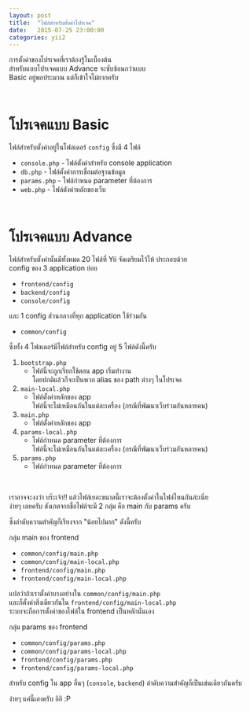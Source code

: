 ```yaml
---
layout: post
title:  "ไฟล์สำหรับตั้งค่าโปรเจค"
date:   2015-07-25 23:00:00
categories: yii2
---
```


การตั้งค่าของโปรเจคที่เราต้องรู้ในเบื้องต้น<br>
สำหรับแบบโปรเจคแบบ Advance จะซับซ้อนกว่าแบบ <br>
Basic อยู่พอประมาณ แต่ก็เข้าใจไม่ยากครับ 


<br>

โปรเจคแบบ Basic
==============
ไฟล์สำหรับตั้งค่าอยู่ในโฟลเดอร์ `config` ซึ่งมี 4 ไฟล์

* `console.php` - ไฟล์ตั้งค่าสำหรับ console application
* `db.php` - ไฟล์ตั้งค่าการเชื่อมต่อฐานข้อมูล
* `params.php` - ไฟล์กำหนด parameter ที่ต้องการ
* `web.php` - ไฟล์ตังค่าหลักของเว็บ

<br>

โปรเจคแบบ Advance
================
ไฟล์สำหรับตั้งค่านั้นมีทั้งหมด 20 ไฟล์ที่ Yii จัดเตรียมไว้ให้ ประกอบด้วย <br>
config ของ 3 application ย่อย

* `frontend/config`
* `backend/config`
* `console/config`

และ 1 config ส่วนกลางที่ทุก application ใช้ร่วมกัน

* `common/config`

ซึ่งทั้ง 4 โฟลเดอร์มีไฟล์สำหรับ config อยู่ 5 ไฟล์ดังนี้ครับ

1. `bootstrap.php`
    - ไฟล์นี้จะถูกเรียกใช้ตอน app เริ่มทำงาน <br>
    โดยปกติแล้วก็จะเป็นพวก alias ของ path ต่างๆ ในโปรเจค
2. `main-local.php`
    - ไฟล์ตั้งค่าหลักของ app <br>
    ไฟล์นี้จะไม่เหมือนกันในแต่ละเครื่อง (กรณีที่พัฒนาเว็บร่วมกันหลายคน)
3. `main.php`
    - ไฟล์ตั้งค่าหลักของ app
4. `params-local.php`
    - ไฟล์กำหนด parameter ที่ต้องการ <br>
    ไฟล์นี้จะไม่เหมือนกันในแต่ละเครื่อง (กรณีที่พัฒนาเว็บร่วมกันหลายคน)
5. `params.php`
    - ไฟล์กำหนด parameter ที่ต้องการ

<br>

เราอาจจะงงว่า บร๊ะเจ้า!! แล้วไฟล์เยอะขนาดนี้เราจะต้องตั้งค่าในไฟล์ไหนกันล่ะเนี่ย <br>
ง่ายๆ เลยครับ สังเกตจากชื่อไฟล์จะมี 2 กลุ่ม คือ main กับ params ครับ

ซึ่งลำดับความสำคัญก็เรียงจาก "น้อยไปมาก" ดังนี้ครับ

กลุ่ม main ของ frontend

* `common/config/main.php`
* `common/config/main-local.php`
* `frontend/config/main.php`
* `frontend/config/main-local.php`

แปลว่าถ้าเราตั้งค่าบางอย่างใน `common/config/main.php` <br>
และก็ตั้งค่าสิ่งเดียวกันใน `frontend/config/main-local.php` <br>
ระบบจะถือการตั้งค่าของไฟล์ใน frontend เป็นหลักนั่นเอง

กลุ่ม params ของ frontend

* `common/config/params.php`
* `common/config/params-local.php`
* `frontend/config/params.php`
* `frontend/config/params-local.php`

สำหรับ config ใน app อื่นๆ (`console`, `backend`) ลำดับความสำคัญก็เป็นเช่นเดียวกันครับ

ง่ายๆ แค่นี้เองครับ อิอิ :P